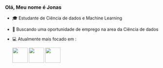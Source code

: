 ### Olá, Meu nome é **Jonas**

- 🎓 Estudante de Ciência de dados e Machine Learning
- 🏃 Buscando uma oportunidade de emprego na area da Ciência de dados
- 💻 Atualmente mais focado em :

     <img width= "50" height="50" src="https://cdn.jsdelivr.net/gh/devicons/devicon/icons/jupyter/jupyter-original-wordmark.svg" />    <img width= "50" height="50" src="https://cdn.jsdelivr.net/gh/devicons/devicon/icons/python/python-original.svg" />    <img width= "50" height="50" src="https://cdn.jsdelivr.net/gh/devicons/devicon/icons/pandas/pandas-original.svg" />
          
                    
          
